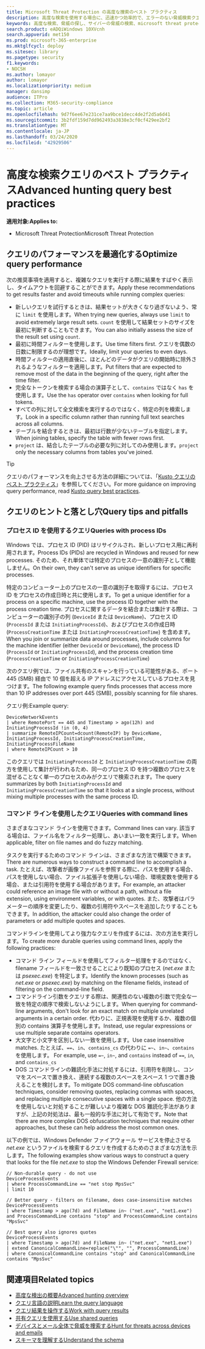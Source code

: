 ```yaml
---
title: Microsoft Threat Protection の高度な捜索のベスト プラクティス
description: 高度な検索を使用する場合に、迅速かつ効率的で、エラーのない脅威検索クエリを作成する方法について説明します。
keywords: 高度な検索、脅威の探し、サイバーの脅威の検索、microsoft threat protection、microsoft 365、mtp、m365、search、query、テレメトリ、カスタムの検出、スキーマ、kusto、タイムアウトの回避、コマンドライン、プロセス id
search.product: eADQiWindows 10XVcnh
search.appverid: met150
ms.prod: microsoft-365-enterprise
ms.mktglfcycl: deploy
ms.sitesec: library
ms.pagetype: security
f1.keywords:
- NOCSH
ms.author: lomayor
author: lomayor
ms.localizationpriority: medium
manager: dansimp
audience: ITPro
ms.collection: M365-security-compliance
ms.topic: article
ms.openlocfilehash: 9d7f6ee67e231ce7aa9bce1decc4de2f2d5a6d41
ms.sourcegitcommit: 3b2fdf159d7dd962493a3838e3cf0cf429ee2bf2
ms.translationtype: MT
ms.contentlocale: ja-JP
ms.lasthandoff: 03/24/2020
ms.locfileid: "42929506"
---
```

# <a name="advanced-hunting-query-best-practices"></a><span data-ttu-id="e917d-104">高度な検索クエリのベスト プラクティス</span><span class="sxs-lookup"><span data-stu-id="e917d-104">Advanced hunting query best practices</span></span>

<span data-ttu-id="e917d-105">**適用対象:**</span><span class="sxs-lookup"><span data-stu-id="e917d-105">**Applies to:**</span></span>
- <span data-ttu-id="e917d-106">Microsoft Threat Protection</span><span class="sxs-lookup"><span data-stu-id="e917d-106">Microsoft Threat Protection</span></span>



## <a name="optimize-query-performance"></a><span data-ttu-id="e917d-107">クエリのパフォーマンスを最適化する</span><span class="sxs-lookup"><span data-stu-id="e917d-107">Optimize query performance</span></span>
<span data-ttu-id="e917d-108">次の推奨事項を適用すると、複雑なクエリを実行する際に結果をすばやく表示し、タイムアウトを回避することができます。</span><span class="sxs-lookup"><span data-stu-id="e917d-108">Apply these recommendations to get results faster and avoid timeouts while running complex queries:</span></span>
- <span data-ttu-id="e917d-109">新しいクエリを試行するときは、結果セットが大きくなり過ぎないよう、常に `limit` を使用します。</span><span class="sxs-lookup"><span data-stu-id="e917d-109">When trying new queries, always use `limit` to avoid extremely large result sets.</span></span> <span data-ttu-id="e917d-110">`count` を使用して結果セットのサイズを最初に判断することもできます。</span><span class="sxs-lookup"><span data-stu-id="e917d-110">You can also initially assess the size of the result set using `count`.</span></span>
- <span data-ttu-id="e917d-111">最初に時間フィルターを使用します。</span><span class="sxs-lookup"><span data-stu-id="e917d-111">Use time filters first.</span></span> <span data-ttu-id="e917d-112">クエリを偶数の日数に制限するのが理想です。</span><span class="sxs-lookup"><span data-stu-id="e917d-112">Ideally, limit your queries to even days.</span></span>
- <span data-ttu-id="e917d-113">時間フィルターの適用直後に、ほとんどのデータがクエリの開始時に除外されるようなフィルターを適用します。</span><span class="sxs-lookup"><span data-stu-id="e917d-113">Put filters that are expected to remove most of the data in the beginning of the query, right after the time filter.</span></span>
- <span data-ttu-id="e917d-114">完全なトークンを検索する場合の演算子として、`contains` ではなく `has` を使用します。</span><span class="sxs-lookup"><span data-stu-id="e917d-114">Use the `has` operator over `contains` when looking for full tokens.</span></span>
- <span data-ttu-id="e917d-115">すべての列に対して全文検索を実行するのではなく、特定の列を検索します。</span><span class="sxs-lookup"><span data-stu-id="e917d-115">Look in a specific column rather than running full text searches across all columns.</span></span>
- <span data-ttu-id="e917d-116">テーブルを結合するときは、最初は行数が少ないテーブルを指定します。</span><span class="sxs-lookup"><span data-stu-id="e917d-116">When joining tables, specify the table with fewer rows first.</span></span>
- <span data-ttu-id="e917d-117">`project` は、結合したテーブルの必要な列に対してのみ使用します。</span><span class="sxs-lookup"><span data-stu-id="e917d-117">`project` only the necessary columns from tables you've joined.</span></span>

>[!Tip]
><span data-ttu-id="e917d-118">クエリのパフォーマンスを向上させる方法の詳細については、「[Kusto クエリのベスト プラクティス](https://docs.microsoft.com/azure/kusto/query/best-practices)」を参照してください。</span><span class="sxs-lookup"><span data-stu-id="e917d-118">For more guidance on improving query performance, read [Kusto query best practices](https://docs.microsoft.com/azure/kusto/query/best-practices).</span></span>

## <a name="query-tips-and-pitfalls"></a><span data-ttu-id="e917d-119">クエリのヒントと落とし穴</span><span class="sxs-lookup"><span data-stu-id="e917d-119">Query tips and pitfalls</span></span>

### <a name="queries-with-process-ids"></a><span data-ttu-id="e917d-120">プロセス ID を使用するクエリ</span><span class="sxs-lookup"><span data-stu-id="e917d-120">Queries with process IDs</span></span>
<span data-ttu-id="e917d-121">Windows では、プロセス ID (PID) はリサイクルされ、新しいプロセス用に再利用されます。</span><span class="sxs-lookup"><span data-stu-id="e917d-121">Process IDs (PIDs) are recycled in Windows and reused for new processes.</span></span> <span data-ttu-id="e917d-122">そのため、それ単体では特定のプロセスの一意の識別子として機能しません。</span><span class="sxs-lookup"><span data-stu-id="e917d-122">On their own, they can't serve as unique identifiers for specific processes.</span></span>

<span data-ttu-id="e917d-123">特定のコンピューター上のプロセスの一意の識別子を取得するには、プロセス ID をプロセスの作成日時と共に使用します。</span><span class="sxs-lookup"><span data-stu-id="e917d-123">To get a unique identifier for a process on a specific machine, use the process ID together with the process creation time.</span></span> <span data-ttu-id="e917d-124">プロセスに関するデータを結合または集計する際は、コンピューターの識別子の列 (`DeviceId` または `DeviceName`)、プロセス ID (`ProcessId` または `InitiatingProcessId`)、およびプロセスの作成日時 (`ProcessCreationTime` または `InitiatingProcessCreationTime`) を含めます。</span><span class="sxs-lookup"><span data-stu-id="e917d-124">When you join or summarize data around processes, include columns for the machine identifier (either `DeviceId` or `DeviceName`), the process ID (`ProcessId` or `InitiatingProcessId`), and the process creation time (`ProcessCreationTime` or `InitiatingProcessCreationTime`)</span></span>

<span data-ttu-id="e917d-125">次のクエリ例では、ファイル共有のスキャンを行っている可能性がある、ポート 445 (SMB) 経由で 10 個を超える IP アドレスにアクセスしているプロセスを見つけます。</span><span class="sxs-lookup"><span data-stu-id="e917d-125">The following example query finds processes that access more than 10 IP addresses over port 445 (SMB), possibly scanning for file shares.</span></span>

<span data-ttu-id="e917d-126">クエリ例:</span><span class="sxs-lookup"><span data-stu-id="e917d-126">Example query:</span></span>
```kusto
DeviceNetworkEvents
| where RemotePort == 445 and Timestamp > ago(12h) and InitiatingProcessId !in (0, 4)
| summarize RemoteIPCount=dcount(RemoteIP) by DeviceName, InitiatingProcessId, InitiatingProcessCreationTime, InitiatingProcessFileName
| where RemoteIPCount > 10
```

<span data-ttu-id="e917d-127">このクエリでは `InitiatingProcessId` と `InitiatingProcessCreationTime` の両方を使用して集計が行われるため、同一のプロセス ID を持つ複数のプロセスを混ぜることなく単一のプロセスのみがクエリで検索されます。</span><span class="sxs-lookup"><span data-stu-id="e917d-127">The query summarizes by both `InitiatingProcessId` and `InitiatingProcessCreationTime` so that it looks at a single process, without mixing multiple processes with the same process ID.</span></span>

### <a name="queries-with-command-lines"></a><span data-ttu-id="e917d-128">コマンド ラインを使用したクエリ</span><span class="sxs-lookup"><span data-stu-id="e917d-128">Queries with command lines</span></span>

<span data-ttu-id="e917d-129">さまざまなコマンド ラインを使用できます。</span><span class="sxs-lookup"><span data-stu-id="e917d-129">Command lines can vary.</span></span> <span data-ttu-id="e917d-130">該当する場合は、ファイル名をフィルター処理し、あいまい一致を実行します。</span><span class="sxs-lookup"><span data-stu-id="e917d-130">When applicable, filter on file names and do fuzzy matching.</span></span>

<span data-ttu-id="e917d-131">タスクを実行するためのコマンド ラインは、さまざまな方法で構築できます。</span><span class="sxs-lookup"><span data-stu-id="e917d-131">There are numerous ways to construct a command line to accomplish a task.</span></span> <span data-ttu-id="e917d-132">たとえば、攻撃者が画像ファイルを参照する際に、パスを使用する場合、パスを使用しない場合、ファイル拡張子を使用しない場合、環境変数を使用する場合、または引用符を使用する場合があります。</span><span class="sxs-lookup"><span data-stu-id="e917d-132">For example, an attacker could reference an image file with or without a path, without a file extension, using environment variables, or with quotes.</span></span> <span data-ttu-id="e917d-133">また、攻撃者はパラメーターの順序を変更したり、複数の引用符やスペースを追加したりすることもできます。</span><span class="sxs-lookup"><span data-stu-id="e917d-133">In addition, the attacker could also change the order of parameters or add multiple quotes and spaces.</span></span>

<span data-ttu-id="e917d-134">コマンドラインを使用してより強力なクエリを作成するには、次の方法を実行します。</span><span class="sxs-lookup"><span data-stu-id="e917d-134">To create more durable queries using command lines, apply the following practices:</span></span>

- <span data-ttu-id="e917d-135">コマンド ライン フィールドを使用してフィルター処理をするのではなく、filename フィールドを一致させることにより既知のプロセス (*net.exe* または *psexec.exe*) を特定します。</span><span class="sxs-lookup"><span data-stu-id="e917d-135">Identify the known processes (such as *net.exe* or *psexec.exe*) by matching on the filename fields, instead of filtering on the command-line field.</span></span>
- <span data-ttu-id="e917d-136">コマンドライン引数をクエリする際は、関連性のない複数の引数で完全な一致を特定の順序で検索しないようにします。</span><span class="sxs-lookup"><span data-stu-id="e917d-136">When querying for command-line arguments, don't look for an exact match on multiple unrelated arguments in a certain order.</span></span> <span data-ttu-id="e917d-137">代わりに、正規表現を使用するか、複数の個別の contains 演算子を使用します。</span><span class="sxs-lookup"><span data-stu-id="e917d-137">Instead, use regular expressions or use multiple separate contains operators.</span></span>
- <span data-ttu-id="e917d-138">大文字と小文字を区別しない一致を使用します。</span><span class="sxs-lookup"><span data-stu-id="e917d-138">Use case insensitive matches.</span></span> <span data-ttu-id="e917d-139">たとえば、`==`、`in`、`contains_cs` の代わりに `=~`、`in~`、`contains` を使用します。 </span><span class="sxs-lookup"><span data-stu-id="e917d-139">For example, use `=~`, `in~`, and `contains` instead of `==`, `in`, and `contains_cs`</span></span>
- <span data-ttu-id="e917d-140">DOS コマンドラインの難読化手法に対処するには、引用符を削除し、コンマをスペースで置き換え、連続する複数のスペースをスペース 1 つで置き換えることを検討します。</span><span class="sxs-lookup"><span data-stu-id="e917d-140">To mitigate DOS command-line obfuscation techniques, consider removing quotes, replacing commas with spaces, and replacing multiple consecutive spaces with a single space.</span></span> <span data-ttu-id="e917d-141">他の方法を使用しないと対処することが難しいより複雑な DOS 難読化手法がありますが、上記の対処法は、最も一般的な手法に対して有効です。</span><span class="sxs-lookup"><span data-stu-id="e917d-141">Note that there are more complex DOS obfuscation techniques that require other approaches, but these can help address the most common ones.</span></span>

<span data-ttu-id="e917d-142">以下の例では、Windows Defender ファイアウォール サービスを停止させる *net.exe* というファイルを検索するクエリを作成するためのさまざまな方法を示します。</span><span class="sxs-lookup"><span data-stu-id="e917d-142">The following examples show various ways to construct a query that looks for the file *net.exe* to stop the Windows Defender Firewall service:</span></span>

```kusto
// Non-durable query - do not use
DeviceProcessEvents
| where ProcessCommandLine == "net stop MpsSvc"
| limit 10

// Better query - filters on filename, does case-insensitive matches
DeviceProcessEvents
| where Timestamp > ago(7d) and FileName in~ ("net.exe", "net1.exe") and ProcessCommandLine contains "stop" and ProcessCommandLine contains "MpsSvc" 

// Best query also ignores quotes
DeviceProcessEvents
| where Timestamp > ago(7d) and FileName in~ ("net.exe", "net1.exe")
| extend CanonicalCommandLine=replace("\"", "", ProcessCommandLine)
| where CanonicalCommandLine contains "stop" and CanonicalCommandLine contains "MpsSvc" 
```
## <a name="related-topics"></a><span data-ttu-id="e917d-143">関連項目</span><span class="sxs-lookup"><span data-stu-id="e917d-143">Related topics</span></span>
- [<span data-ttu-id="e917d-144">高度な検出の概要</span><span class="sxs-lookup"><span data-stu-id="e917d-144">Advanced hunting overview</span></span>](advanced-hunting-overview.md)
- [<span data-ttu-id="e917d-145">クエリ言語の説明</span><span class="sxs-lookup"><span data-stu-id="e917d-145">Learn the query language</span></span>](advanced-hunting-query-language.md)
- [<span data-ttu-id="e917d-146">クエリ結果を操作する</span><span class="sxs-lookup"><span data-stu-id="e917d-146">Work with query results</span></span>](advanced-hunting-query-results.md)
- [<span data-ttu-id="e917d-147">共有クエリを使用する</span><span class="sxs-lookup"><span data-stu-id="e917d-147">Use shared queries</span></span>](advanced-hunting-shared-queries.md)
- [<span data-ttu-id="e917d-148">デバイスとメール全体で脅威を捜索する</span><span class="sxs-lookup"><span data-stu-id="e917d-148">Hunt for threats across devices and emails</span></span>](advanced-hunting-query-emails-devices.md)
- [<span data-ttu-id="e917d-149">スキーマを理解する</span><span class="sxs-lookup"><span data-stu-id="e917d-149">Understand the schema</span></span>](advanced-hunting-schema-tables.md)
